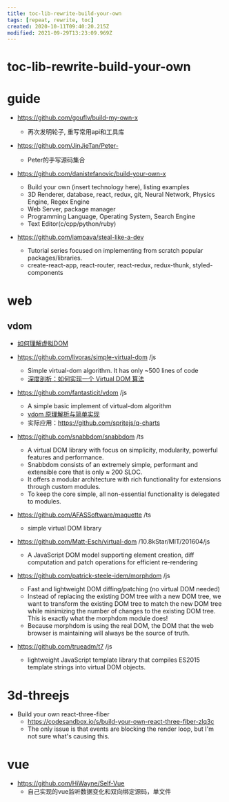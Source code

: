 ```yaml
---
title: toc-lib-rewrite-build-your-own
tags: [repeat, rewrite, toc]
created: 2020-10-11T09:40:20.215Z
modified: 2021-09-29T13:23:09.969Z
---
```


# toc-lib-rewrite-build-your-own

# guide

- https://github.com/gouflv/build-my-own-x
  - 再次发明轮子, 重写常用api和工具库

- https://github.com/JinJieTan/Peter-
  - Peter的手写源码集合

- https://github.com/danistefanovic/build-your-own-x
  - Build your own (insert technology here), listing examples
  - 3D Renderer, database, react, redux, git, Neural Network, Physics Engine, Regex Engine
  - Web Server, package manager
  - Programming Language, Operating System, Search Engine
  - Text Editor(c/cpp/python/ruby)

- https://github.com/iampava/steal-like-a-dev
  - Tutorial series focused on implementing from scratch popular packages/libraries.
  - create-react-app, react-router, react-redux, redux-thunk, styled-components
# web

## vdom

- [如何理解虚拟DOM](https://www.zhihu.com/question/29504639)

- https://github.com/livoras/simple-virtual-dom /js
  - Simple virtual-dom algorithm. It has only ~500 lines of code
  - [深度剖析：如何实现一个 Virtual DOM 算法](https://github.com/livoras/blog/issues/13)

- https://github.com/fantasticit/vdom /js
  - A simple basic implement of virtual-dom algorithm
  - [vdom 原理解析与简单实现](https://github.com/fantasticit/coding/issues/23)
  - 实际应用：https://github.com/spritejs/q-charts

- https://github.com/snabbdom/snabbdom /ts
  - A virtual DOM library with focus on simplicity, modularity, powerful features and performance.
  - Snabbdom consists of an extremely simple, performant and extensible core that is only ≈ 200 SLOC. 
  - It offers a modular architecture with rich functionality for extensions through custom modules. 
  - To keep the core simple, all non-essential functionality is delegated to modules.

- https://github.com/AFASSoftware/maquette /ts
  - simple virtual DOM library

- https://github.com/Matt-Esch/virtual-dom /10.8kStar/MIT/201604/js
  - A JavaScript DOM model supporting element creation, diff computation and patch operations for efficient re-rendering

- https://github.com/patrick-steele-idem/morphdom /js
  - Fast and lightweight DOM diffing/patching (no virtual DOM needed)
  - Instead of replacing the existing DOM tree with a new DOM tree, we want to transform the existing DOM tree to match the new DOM tree while minimizing the number of changes to the existing DOM tree. This is exactly what the morphdom module does! 
  - Because morphdom is using the real DOM, the DOM that the web browser is maintaining will always be the source of truth.

- https://github.com/trueadm/t7 /js
  - lightweight JavaScript template library that compiles ES2015 template strings into virtual DOM objects.
# 3d-threejs
- Build your own react-three-fiber
  - https://codesandbox.io/s/build-your-own-react-three-fiber-zlq3c
  - The only issue is that events are blocking the render loop, but I'm not sure what's causing this.
# vue
- https://github.com/HiWayne/Self-Vue
  - 自己实现的vue监听数据变化和双向绑定源码，单文件
